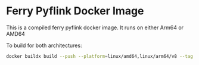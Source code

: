 # Ferry Pyflink Docker Image

This is a compiled ferry pyflink docker image. It runs on either Arm64 or AMD64

To build for both architectures:

```sh
docker buildx build --push --platform=linux/amd64,linux/arm64/v8 --tag public.ecr.aws/ferry-io/ferry-pyflink:latest .
```
